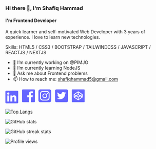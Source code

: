 ### Hi there 👋, I'm Shafiq Hammad

#### I'm Frontend Developer

A quick learner and self-motivated Web Developer with 3 years of experience. I love to learn new technologies.

Skills: HTML5 / CSS3 / BOOTSTRAP / TAILWINDCSS / JAVASCRIPT / REACTJS / NEXTJS

- 🔭 I’m currently working on @PIMJO
- 🌱 I’m currently learning NodeJS
- 💬 Ask me about Frontend problems
- 📫 How to reach me: shafiqhammad5@gmail.com

[<img src='./icons/linkedin.svg' alt='linkedin' height='40' style="margin-right: 4px;" >](https://www.linkedin.com/in/shafiqhammad5/) [<img src='./icons/facebook.svg' alt='facebook' height='40' style="margin: 4px">](https://www.facebook.com/shafiqhammad5) [<img src='./icons/instagram.svg' alt='instagram' height='40' style="margin: 4px">](https://www.instagram.com/shafiqhammad5/) [<img src='./icons/twitter.svg' alt='twitter' height='40' style="margin: 4px">](https://twitter.com/ShafiqHammad10) [<img src='./icons/codepen.svg' alt='codepen' height='40' style="margin: 4px">](https://codepen.io/shafiqhammad5)

[![Top Langs](https://github-readme-stats.vercel.app/api/top-langs/?username=shafiqhammad5)](https://github.com/anuraghazra/github-readme-stats)

![GitHub stats](https://github-readme-stats.vercel.app/api?username=shafiqhammad5&show_icons=true&count_private=true)

![GitHub streak stats](https://github-readme-streak-stats.herokuapp.com/?user=shafiqhammad5)

![Profile views](https://gpvc.arturio.dev/shafiqhammad5)
